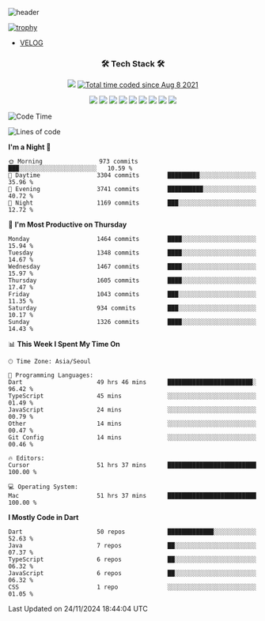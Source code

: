 <!--
**Ohgyuchan/Ohgyuchan** is a ✨ _special_ ✨ repository because its `README.md` (this file) appears on your GitHub profile.

Here are some ideas to get you started:

- 🔭 I’m currently working on ...
- 🌱 I’m currently learning ...
- 👯 I’m looking to collaborate on ...
- 🤔 I’m looking for help with ...
- 💬 Ask me about ...
- 📫 How to reach me: ...
- 😄 Pronouns: ...
- ⚡ Fun fact: ...
-->
![header](https://capsule-render.vercel.app/api?type=soft&color=auto&height=150&section=header&text=Ohgyuchan&fontSize=80&animation=twinkling)

[![trophy](https://github-profile-trophy.vercel.app/?username=Ohgyuchan&column=-1)](https://github.com/ryo-ma/github-profile-trophy)

<!-- ### Hi there 👋 -->
  * [VELOG](https://velog.io/@terman)



<h3 align="center"><b>🛠 Tech Stack 🛠</b></h3>

<p align="center">
<a href="https://hits.seeyoufarm.com"><img src="https://hits.seeyoufarm.com/api/count/incr/badge.svg?url=https%3A%2F%2Fgithub.com%2FOhgyuchan&count_bg=%2379C83D&title_bg=%23555555&icon=&icon_color=%23E7E7E7&title=visitors+%F0%9F%99%8C&edge_flat=false"/></a> <a href="https://wakatime.com/@9d35e6a9-2400-4e9b-b741-9597e6de1373"><img src="https://wakatime.com/badge/user/9d35e6a9-2400-4e9b-b741-9597e6de1373.svg" alt="Total time coded since Aug 8 2021" /></a></p>


<p align="center">
<img src="https://img.shields.io/badge/HTML5-E34F26?style=flat-square&logo=HTML5&logoColor=white"/></a>
<img src="https://img.shields.io/badge/CSS3-1572B6?style=flat-square&logo=CSS3&logoColor=white"/></a>
<img src="https://img.shields.io/badge/JavaScript-F7DF1E?style=flat-square&logo=JavaScript&logoColor=white"/></a>
<!-- <img src="https://img.shields.io/badge/Node.js-339933?style=flat-square&logo=Node.js&logoColor=white"/></a> &nbsp -->
<img src="https://img.shields.io/badge/Android-3DDC84?style=flat-square&logo=Android&logoColor=white"/></a> 
<img src="https://img.shields.io/badge/Flutter-02569B?style=flat-square&logo=Flutter&logoColor=white"></a> 
<img src="https://img.shields.io/badge/Dart-0175C2?style=flat-square&logo=Dart&logoColor=white"></a> 
<!-- <img src="https://img.shields.io/badge/R-0175C2?style=flat-square&logo=R&logoColor=white"></a> &nbsp -->
<!-- <img src="https://img.shields.io/badge/MongoDB-47A248?style=flat-square&logo=MongoDB&logoColor=white"/></a> &nbsp -->
<!-- <img src="https://img.shields.io/badge/MySQL-4479A1?style=flat-square&logo=MySQL&logoColor=white"/></a> &nbsp -->
<img src="https://img.shields.io/badge/c++-00599C?style=flat-square&logo=c%2B%2B&logoColor=white"/></a> 
<img src="https://img.shields.io/badge/python-0175C2?style=flat-square&logo=python&logoColor=white"></a> 
<img src="https://img.shields.io/badge/github-181717?style=flat-square&logo=github&logoColor=white"></a> 
<!-- <img src="https://img.shields.io/badge/unity-FCC624?style=flat-square&logo=unity&logoColor=black"></a>  -->
<!-- <img src="https://img.shields.io/badge/Amazon AWS-232F3E?style=flat-square&logo=Amazon%20AWS&logoColor=white"/></a> &nbsp -->
</p></b>

<!-- <h3 align="center"><b>⚡️ Stats ⚡️</b></h3> -->

<!-- ![Terman's GitHub stats](https://github-readme-stats.vercel.app/api?username=Ohgyuchan&count_private=true&show_icons=true&theme=buefy) -->
  
<!--START_SECTION:waka-->
![Code Time](http://img.shields.io/badge/Code%20Time-2%2C409%20hrs%2028%20mins-blue)

![Lines of code](https://img.shields.io/badge/From%20Hello%20World%20I%27ve%20Written-30.5%20million%20lines%20of%20code-blue)

**I'm a Night 🦉** 

```text
🌞 Morning                973 commits         ███░░░░░░░░░░░░░░░░░░░░░░   10.59 % 
🌆 Daytime                3304 commits        █████████░░░░░░░░░░░░░░░░   35.96 % 
🌃 Evening                3741 commits        ██████████░░░░░░░░░░░░░░░   40.72 % 
🌙 Night                  1169 commits        ███░░░░░░░░░░░░░░░░░░░░░░   12.72 % 
```
📅 **I'm Most Productive on Thursday** 

```text
Monday                   1464 commits        ████░░░░░░░░░░░░░░░░░░░░░   15.94 % 
Tuesday                  1348 commits        ████░░░░░░░░░░░░░░░░░░░░░   14.67 % 
Wednesday                1467 commits        ████░░░░░░░░░░░░░░░░░░░░░   15.97 % 
Thursday                 1605 commits        ████░░░░░░░░░░░░░░░░░░░░░   17.47 % 
Friday                   1043 commits        ███░░░░░░░░░░░░░░░░░░░░░░   11.35 % 
Saturday                 934 commits         ███░░░░░░░░░░░░░░░░░░░░░░   10.17 % 
Sunday                   1326 commits        ████░░░░░░░░░░░░░░░░░░░░░   14.43 % 
```


📊 **This Week I Spent My Time On** 

```text
🕑︎ Time Zone: Asia/Seoul

💬 Programming Languages: 
Dart                     49 hrs 46 mins      ████████████████████████░   96.42 % 
TypeScript               45 mins             ░░░░░░░░░░░░░░░░░░░░░░░░░   01.49 % 
JavaScript               24 mins             ░░░░░░░░░░░░░░░░░░░░░░░░░   00.79 % 
Other                    14 mins             ░░░░░░░░░░░░░░░░░░░░░░░░░   00.47 % 
Git Config               14 mins             ░░░░░░░░░░░░░░░░░░░░░░░░░   00.46 % 

🔥 Editors: 
Cursor                   51 hrs 37 mins      █████████████████████████   100.00 % 

💻 Operating System: 
Mac                      51 hrs 37 mins      █████████████████████████   100.00 % 
```

**I Mostly Code in Dart** 

```text
Dart                     50 repos            █████████████░░░░░░░░░░░░   52.63 % 
Java                     7 repos             ██░░░░░░░░░░░░░░░░░░░░░░░   07.37 % 
TypeScript               6 repos             ██░░░░░░░░░░░░░░░░░░░░░░░   06.32 % 
JavaScript               6 repos             ██░░░░░░░░░░░░░░░░░░░░░░░   06.32 % 
CSS                      1 repo              ░░░░░░░░░░░░░░░░░░░░░░░░░   01.05 % 
```




 Last Updated on 24/11/2024 18:44:04 UTC
<!--END_SECTION:waka-->
